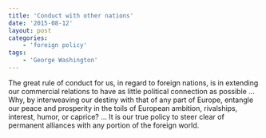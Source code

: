 ```yaml
---
title: 'Conduct with other nations'
date: '2015-08-12'
layout: post
categories:
    - 'foreign policy'
tags:
    - 'George Washington'
---
```


The great rule of conduct for us, in regard to foreign nations, is in extending our commercial relations to have as little political connection as possible … Why, by interweaving our destiny with that of any part of Europe, entangle our peace and prosperity in the toils of European ambition, rivalships, interest, humor, or caprice? … It is our true policy to steer clear of permanent alliances with any portion of the foreign world.
